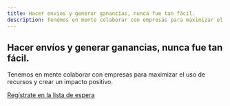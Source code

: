 ```yaml
---
title: Hacer envios y generar ganancías, nunca fue tan fácil.
description: Tenémos en mente colaborar con empresas para maximizar el uso de recursos y crear un impacto positivo.
---
```

<section class="bg-home d-flex align-items-center" style="background: url('/images/landing/home-shape.png') center center; height: auto;" id="home">
    <div class="container">
        <div class="row justify-content-center">
            <div class="col-lg-12 text-center mt-0 mt-md-5 pt-0 pt-md-5">
                <div class="title-heading margin-top-100">
                    <h1 class="heading mb-3">Hacer envíos y generar ganancias, nunca fue tan fácil.</h1>
                    <p class="para-desc mx-auto text-muted">Tenemos en mente colaborar con empresas para maximizar el uso de recursos y crear un impacto positivo.</p>
                    <div class="mt-4 pt-2">
                        <a href="https://research.typeform.com/to/HgzNPGSO" target="_blank" class="btn btn-primary">Regístrate en la lista de espera <i class="mdi mdi-chevron-right"></i></a>
                    </div>
                </div>
                <div class="home-dashboard">
                    <img src="/images/concept/camion-montacarga.png" alt="" class="img-fluid">
                </div>
            </div><!--end col-->
        </div><!--end row-->
    </div><!--end container--> 
</section>